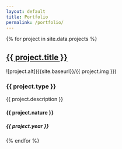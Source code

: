 ```yaml
---
layout: default
title: Portfolio
permalink: /portfolio/
---
```


{% for project in site.data.projects %}
## [{{ project.title }}]({{site.baseurl}}/portfolio/{{project.slug}})
![project.alt]({{site.baseurl}}/{{ project.img }})
### {{ project.type }}
{{ project.description }}
#### {{ project.nature }}
##### {{ project.year }}

{% endfor %}